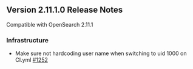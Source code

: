 ## Version 2.11.1.0 Release Notes

Compatible with OpenSearch 2.11.1

### Infrastructure
* Make sure not hardcoding user name when switching to uid 1000 on CI.yml [#1252](https://github.com/opensearch-project/k-NN/pull/1252)
